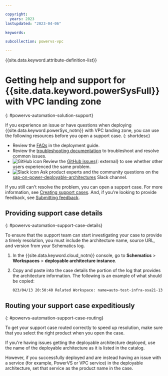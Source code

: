 ```yaml
---

copyright:
  years: 2023
lastupdated: "2023-04-06"

keywords:

subcollection: powervs-vpc

---
```


{{site.data.keyword.attribute-definition-list}}

# Getting help and support for {{site.data.keyword.powerSysFull}} with VPC landing zone
{: #powervs-automation-solution-support}

If you experience an issue or have questions when deploying {{site.data.keyword.powerSys_notm}} with VPC landing zone, you can use the following resources before you open a support case.
{: shortdesc}

- Review the [FAQs](/docs/powervs-vpc?topic=powervs-vpc-powervs-automation-faqs) in the deployment guide.
- Review the [troubleshooting documentation](/docs/powervs-vpc?topic=powervs-vpc-troubleshoot-deploy) to troubleshoot and resolve common issues.
- ![GitHub icon](../icons/logo-github-16.svg "GitHub icon") Review the [GitHub issues](https://github.com/terraform-ibm-modules/terraform-ibm-powervs-infrastructure/issues){: external} to see whether other users experienced the same problem.
- ![Slack icon](../icons/logo-slack-16.svg "Slack icon") Ask product experts and the community questions on the [sap-on-power-deployable-architectures](https://ibm-cloudplatform.slack.com/archives/C04RJB1UX53) Slack channel.

If you still can't resolve the problem, you can open a support case. For more information, see [Creating support cases](/docs/get-support?topic=get-support-open-case). And, if you're looking to provide feedback, see [Submitting feedback](/docs/overview?topic=overview-feedback).

## Providing support case details
{: #powervs-automation-support-case-details}

To ensure that the support team can start investigating your case to provide a timely resolution, you must include the architecture name, source URL, and version from your Schematics log.

1. In the {{site.data.keyword.cloud_notm}} console, go to **Schematics** > **Workspaces** > **deployable architecture instance**.
1. Copy and paste into the case details the portion of the log that provides the architecture information. The following is an example of what should be copied:

   ```sh
   023/04/13 20:50:40 Related Workspace: name=auto-test-infra-osa21-13-04-2023, sourcerelease=(not specified), sourceurl=https://github.com/terraform-ibm-modules/terraform-ibm-powervs-infrastructure/archive/v6.2.0.tar.gz, folder=terraform-ibm-powervs-infrastructure-6.2.0/examples/ibm-catalog/deployable-architectures/full-stack
   ```

## Routing your support case expeditiously 
{: #powervs-automation-support-case-routing}

To get your support case routed correctly to speed up resolution, make sure that you select the right product when you open the case. 

If you're having issues getting the deployable architecture deployed, use the name of the deployable architecture as it is listed in the catalog. 

However, if you successfully deployed and are instead having an issue with a service (for example, PowerVS or VPC service) in the deployable architecture, set that service as the product name in the case. 
